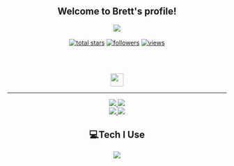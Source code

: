 <h2 align="center">
    Welcome to <strong>Brett's </strong>profile!
</h2>
<p align="center">
  <a href="https://github.com/brettd6132/"><img src="https://readme-typing-svg.herokuapp.com/?lines=Full-stack%20web%20and%20app%20developer;Experienced%20Discord%20Bot%20Dev;A%20Lot%20of%20coding%20experience;Always%20learning%20new%20things&font=Fira%20Code&center=true&width=440&height=45&color=7856d5&vCenter=true&size=22"></a>
<br>
<br>

  <a href="https://github.com/brettd6132?tab=repositories&sort=stargazers">
    <img alt="total stars" title="Total stars on GitHub" src="https://custom-icon-badges.herokuapp.com/badge/dynamic/json?logo=star&color=55960c&labelColor=488207&label=Stars&style=for-the-badge&query=%24.stars&url=https://api.github-star-counter.workers.dev/user/brettd6132"/></a>
    
  <a href="https://github.com/brettd6132?tab=followers">
    <img alt="followers" title="Follow me on Github" src="https://custom-icon-badges.herokuapp.com/github/followers/brettd6132?color=236ad3&labelColor=1155ba&style=for-the-badge&logo=person-add&label=Follow&logoColor=white"/></a>
    
  <a href="https://github.com/brettd6132/brettd6132/blob/main/viewcount.php">
    <img alt="views" title="GitHub profile views" src="https://komarev.com/ghpvc/?username=brettd6132&color=blueviolet&style=for-the-badge"/></a>
    
<br>
<br>

</p>
&nbsp;
<p align="center">
    <a href="https://github.com/brettd6132/">
        <img src="https://raw.githubusercontent.com/brettd6132/Frazix12/main/assets/icons/other/github.svg" width="30px" />
    </a>

</p>
<hr/>
<p align="center">
    <a href="https://github.com/brettd6132/">
        <img src="https://github-readme-streak-stats.herokuapp.com?user=brettd6132&&theme=buefy-dark&background=0d1117" />
  </a>
  <a href="https://github.com/brettd6132/">
        <img src="https://github-readme-stats.vercel.app/api?username=brettd6132&show_icons=true&bg_color=0d1117&title_color=7856d5&text_color=fe3960" />
  </a>
<br>
<a href="https://github.com/brettd6132/">
        <img src="https://github-readme-stats.vercel.app/api/top-langs/?username=brettd6132&theme=github_dark&langs_count=8&layout=compact&bg_color=0d1117&title_color=7856d5&text_color=fe3960" />
  </a>
  <a href="https://github.com/brettd6132/">
        <img src="https://github-profile-trophy.vercel.app/?username=Frazix12&no-bg=true&no-frame=false&no-bg=false&margin-w=4&row=2&column=3" />
  </a>
</p>

<h2 align="center">
    💻Tech I Use
</h2>

<p align="center">
  <a href="https://frazix.tk">
    <img src="https://skillicons.dev/icons?i=aws,cloudflare,gcp,svg,vscode,js,html,css,bootstrap,cs,cpp,discord,bots,express,github,java,kotlin,linux,md,mongodb,mysql,nginx,nodejs,php,py,sqlite,ts&perline=8" />
  </a>
</p>

<!-- Variables -->
[mainClolor]: fe3960
